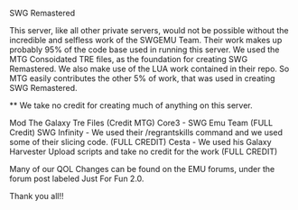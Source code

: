 SWG Remastered

This server, like all other private servers, would not be possible without the incredible and selfless work of the SWGEMU Team. Their work makes up probably 95% of the code base used in running this server. We used the MTG Consoidated TRE files, as the foundation for creating SWG Remastered. We also make use of the LUA work contained in their repo. So MTG easily contributes the other 5% of work, that was used in creating SWG Remastered.

** We take no credit for creating much of anything on this server.

Mod The Galaxy Tre Files (Credit MTG) 
Core3 - SWG Emu Team (FULL Credit) 
SWG Infinity - We used their /regrantskills command and we used some of their slicing code. (FULL CREDIT) 
Cesta - We used his Galaxy Harvester Upload scripts and take no credit for the work (FULL CREDIT)

Many of our QOL Changes can be found on the EMU forums, under the forum post labeled Just For Fun 2.0.

Thank you all!!
